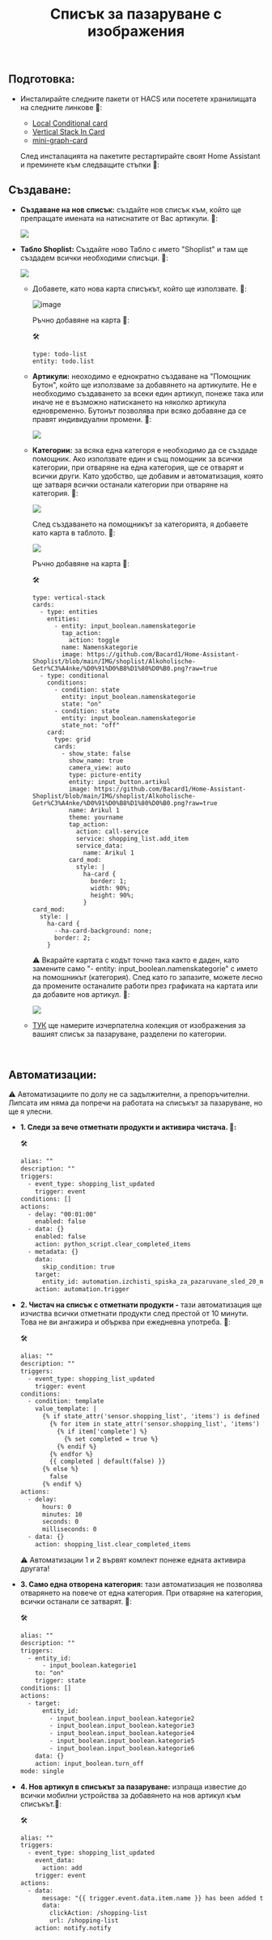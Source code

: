 <h1 align="center">Списък за пазаруване с изображения</h1>

<br>

##  Подготовка:
- Инсталирайте следните пакети от HACS или посетете хранилищата на следните линкове 🔽:
  - [Local Conditional card](https://github.com/PiotrMachowski/Home-Assistant-Lovelace-Local-Conditional-card)
  - [Vertical Stack In Card](https://github.com/ofekashery/vertical-stack-in-card)
  - [mini-graph-card](https://github.com/kalkih/mini-graph-card)

  След инсталацията на пакетите рестартирайте своят Home Assistant и преминете към следващите стъпки 🔽:

## Създаване:
- **Създаване на нов списък:** създайте нов списък към, който ще препращате имената на натиснатите от Вас артикули. 🔽:
  
  <img align="center" src="\Statik\GIF\create_list.gif">      

- **Табло Shoplist:** Създайте ново Табло с името "Shoplist" и там ще създадем всички необходими списъци. 🔽:


  <img align="center" src="\Statik\GIF\create_shoplist_dashboard.gif">  
 
  
  - Добавете, като нова карта списъкът, който ще използвате. 🔽:
    
    ![image](https://github.com/user-attachments/assets/44c76922-a2d6-4bc2-bfb1-e4b05acbd0a8)

    Ръчно добавяне на карта 🔽:
    
    🛠️
    
        type: todo-list
        entity: todo.list

  - **Артикули:** неоходимо е еднократно създаване на "Помощник Бутон", който ще използваме за добавянето на артикулите. Не е необходимо създаването за всеки един артикул, понеже така или иначе не е възможно натискането на няколко артикула едновременно. Бутонът позволява при всяко добавяне да се правят индивидуални промени. 🔽:

    <img align="center" src="\Statik\GIF\create_button_helper.gif"> 
   
  - **Категории:** за всяка една категоря е необходимо да се създаде помощник. Ако използвате един и същ помощник за всички категории, при отваряне на една категория, ще се отварят и всички други. Като удобство, ще добавим и автоматизация, която ще затваря всички останали категории при отваряне на категория. 🔽:
    
    <img align="center" src="\Statik\GIF\create_Namenskategorie_helpers.gif"> 

    След създаването на помощникът за категорията, я добавете като карта в таблото. 🔽:

    <img align="center" src="\Statik\GIF\shoplist_und_kategodie.gif"> 

    Ръчно добавяне на карта 🔽:

    🛠️
    
        type: vertical-stack
        cards:
          - type: entities
            entities:
              - entity: input_boolean.namenskategorie
                tap_action:
                  action: toggle
                name: Namenskategorie
                image: https://github.com/Bacard1/Home-Assistant-Shoplist/blob/main/IMG/shoplist/Alkoholische-Getr%C3%A4nke/%D0%91%D0%B8%D1%80%D0%B0.png?raw=true
          - type: conditional
            conditions:
              - condition: state
                entity: input_boolean.namenskategorie
                state: "on"
              - condition: state
                entity: input_boolean.namenskategorie
                state_not: "off"
            card:
              type: grid
              cards:
                - show_state: false
                  show_name: true
                  camera_view: auto
                  type: picture-entity
                  entity: input_button.artikul
                  image: https://github.com/Bacard1/Home-Assistant-Shoplist/blob/main/IMG/shoplist/Alkoholische-Getr%C3%A4nke/%D0%91%D0%B8%D1%80%D0%B0.png?raw=true
                  name: Arikul 1
                  theme: yourname
                  tap_action:
                    action: call-service
                    service: shopping_list.add_item
                    service_data:
                      name: Arikul 1
                  card_mod:
                    style: |
                      ha-card {                
                        border: 1;
                        width: 90%;
                        height: 90%;    
                      }              
        card_mod:
          style: |
            ha-card {
              --ha-card-background: none;
              border: 2; 
            }
    
      ⚠️ Вкарайте картата с кодът точно така както е даден, като замените само "- entity: input_boolean.namenskategorie" с името на помошникът (категория). След като го запазите, можете лесно да промените останалите работи през графиката на картата или да добавите нов артикул. 🔽:
  
  
      <img align="center" src="\Statik\GIF\kategorie_card_edit.gif">
    
  - [ТУК](\IMG) ще намерите изчерпателна колекция от изображения за вашият списък за пазаруване, разделени по категории.
  
<br>

##  Автоматизации:

  ⚠️ Автоматизациите по долу не са задължителни, а препоръчителни. Липсата им няма да попречи на работата на списъкът за пазаруване, но ще я улесни.

- **1. Следи за вече отметнати продукти и активира чистача. 🔽:**

   🛠️
  ```html  
  alias: ""
  description: ""
  triggers:
    - event_type: shopping_list_updated
      trigger: event
  conditions: []
  actions:
    - delay: "00:01:00"
      enabled: false
    - data: {}
      enabled: false
      action: python_script.clear_completed_items
    - metadata: {}
      data:
        skip_condition: true
      target:
        entity_id: automation.izchisti_spiska_za_pazaruvane_sled_20_minuti
      action: automation.trigger
  ```

- **2. Чистач на списък с отметнати продукти -** тази автоматизация ще изчиства всички отметнати продукти след престой от 10 минути. Това не ви ангажира и обърква при ежедневна употреба. 🔽:

   🛠️
  ```html
  alias: ""
  description: ""
  triggers:
    - event_type: shopping_list_updated
      trigger: event
  conditions:
    - condition: template
      value_template: |
        {% if state_attr('sensor.shopping_list', 'items') is defined %}
          {% for item in state_attr('sensor.shopping_list', 'items') %}
            {% if item['complete'] %}
              {% set completed = true %}
            {% endif %}
          {% endfor %}
          {{ completed | default(false) }}
        {% else %}
          false
        {% endif %}
  actions:
    - delay:
        hours: 0
        minutes: 10
        seconds: 0
        milliseconds: 0
    - data: {}
      action: shopping_list.clear_completed_items
  ```

  ⚠️ Автоматизации 1 и 2 вървят комлект понеже едната активира другата!

- **3. Само една отворена категория:** тази автоматизация не позволява отварянето на повече от една категория. При отваряне на категория, всички останали се затварят. 🔽:

   🛠️
  ```html
  alias: ""
  description: ""
  triggers:
    - entity_id:
        - input_boolean.kategorie1
      to: "on"
      trigger: state
  conditions: []
  actions:
    - target:
        entity_id:
          - input_boolean.input_boolean.kategorie2
          - input_boolean.input_boolean.kategorie3
          - input_boolean.input_boolean.kategorie4
          - input_boolean.input_boolean.kategorie5
          - input_boolean.input_boolean.kategorie6
      data: {}
      action: input_boolean.turn_off
  mode: single
  ```
  
- **4. Нов артикул в списъкът за пазаруване:** изпраща известие до всички мобилни устройства за добавянето на нов артикул към списъкът.🔽:

  🛠️
  ```html
  alias: ""
  triggers:
    - event_type: shopping_list_updated
      event_data:
        action: add
      trigger: event
  actions:
    - data:
        message: "{{ trigger.event.data.item.name }} has been added to the shopping list"
        data:
          clickAction: /shopping-list
          url: /shopping-list
      action: notify.notify
    ```  

